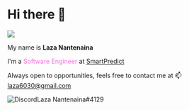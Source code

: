 # Hi there :wave:

![](https://komarev.com/ghpvc/?username=laza6030&color=fcba03)

My name is <strong>Laza Nantenaina</strong>

I'm a <span style="color:#fa6ede" >Software Engineer</span> at [SmartPredict](https://www.smartpredict-services.com/)

Always open to opportunities, feels free to contact me at :mailbox: laza6030@gmail.com

<p style="display: flex" >
<img src="https://img.shields.io/static/v1?logo=discord&label=&message=Discord&color=36393f&style=flat-square" alt="Discord">Laza Nantenaina#4129
</p>

